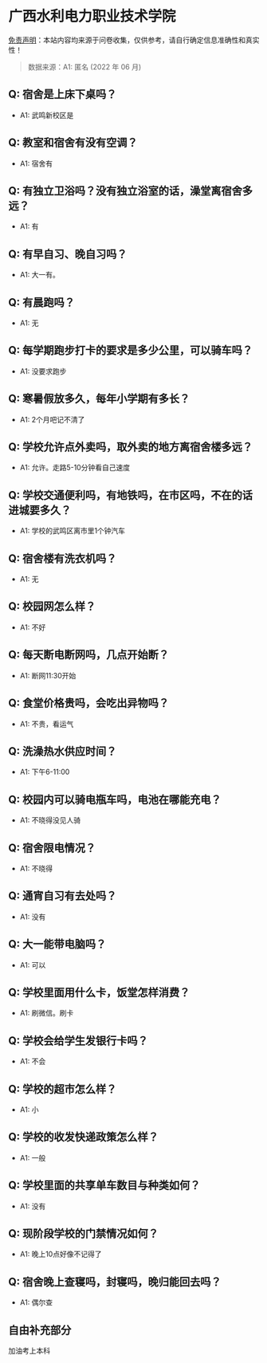 # 广西水利电力职业技术学院

[免责声明](https://colleges.chat/#_3)：本站内容均来源于问卷收集，仅供参考，请自行确定信息准确性和真实性！

> 数据来源：A1: 匿名 (2022 年 06 月)

## Q: 宿舍是上床下桌吗？

- A1: 武鸣新校区是

## Q: 教室和宿舍有没有空调？

- A1: 宿舍有

## Q: 有独立卫浴吗？没有独立浴室的话，澡堂离宿舍多远？

- A1: 有

## Q: 有早自习、晚自习吗？

- A1: 大一有。

## Q: 有晨跑吗？

- A1: 无

## Q: 每学期跑步打卡的要求是多少公里，可以骑车吗？

- A1: 没要求跑步

## Q: 寒暑假放多久，每年小学期有多长？

- A1: 2个月吧记不清了

## Q: 学校允许点外卖吗，取外卖的地方离宿舍楼多远？

- A1: 允许。走路5-10分钟看自己速度

## Q: 学校交通便利吗，有地铁吗，在市区吗，不在的话进城要多久？

- A1: 学校的武鸣区离市里1个钟汽车

## Q: 宿舍楼有洗衣机吗？

- A1: 无

## Q: 校园网怎么样？

- A1: 不好

## Q: 每天断电断网吗，几点开始断？

- A1: 断网11:30开始

## Q: 食堂价格贵吗，会吃出异物吗？

- A1: 不贵，看运气

## Q: 洗澡热水供应时间？

- A1: 下午6-11:00

## Q: 校园内可以骑电瓶车吗，电池在哪能充电？

- A1: 不晓得没见人骑

## Q: 宿舍限电情况？

- A1: 不晓得

## Q: 通宵自习有去处吗？

- A1: 没有

## Q: 大一能带电脑吗？

- A1: 可以

## Q: 学校里面用什么卡，饭堂怎样消费？

- A1: 刷微信。刷卡

## Q: 学校会给学生发银行卡吗？

- A1: 不会

## Q: 学校的超市怎么样？

- A1: 小

## Q: 学校的收发快递政策怎么样？

- A1: 一般

## Q: 学校里面的共享单车数目与种类如何？

- A1: 没有

## Q: 现阶段学校的门禁情况如何？

- A1: 晚上10点好像不记得了

## Q: 宿舍晚上查寝吗，封寝吗，晚归能回去吗？

- A1: 偶尔查

## 自由补充部分

加油考上本科